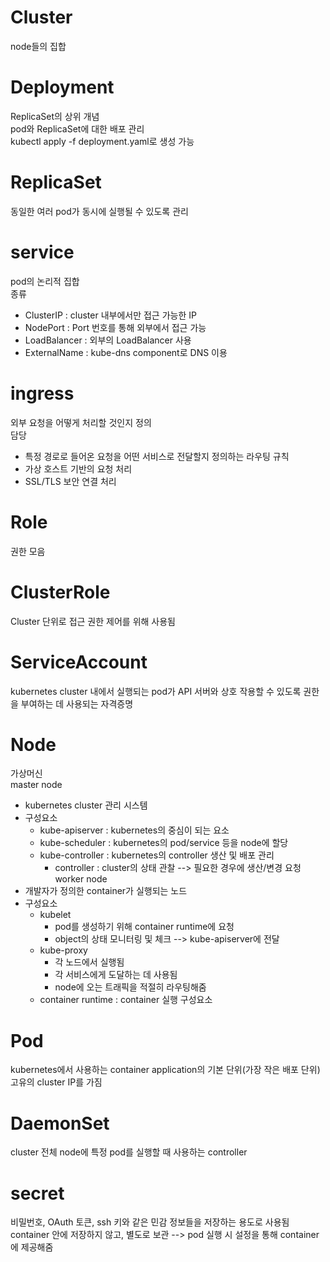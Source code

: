 # Cluster
node들의 집합

# Deployment
ReplicaSet의 상위 개념
</br>
pod와 ReplicaSet에 대한 배포 관리
</br>
kubectl apply -f deployment.yaml로 생성 가능

# ReplicaSet
동일한 여러 pod가 동시에 실행될 수 있도록 관리

# service
pod의 논리적 집합
</br>
종류
- ClusterIP : cluster 내부에서만 접근 가능한 IP
- NodePort : Port 번호를 통해 외부에서 접근 가능
- LoadBalancer : 외부의 LoadBalancer 사용
- ExternalName  : kube-dns component로 DNS 이용

# ingress
외부 요청을 어떻게 처리할 것인지 정의
</br>
담당
- 특정 경로로 들어온 요청을 어떤 서비스로 전달할지 정의하는 라우팅 규칙
- 가상 호스트 기반의 요청 처리
- SSL/TLS 보안 연결 처리

# Role
권한 모음

# ClusterRole
Cluster 단위로 접근 권한 제어를 위해 사용됨

# ServiceAccount
kubernetes cluster 내에서 실행되는 pod가 API 서버와 상호 작용할 수 있도록 권한을 부여하는 데 사용되는 자격증명

# Node
가상머신
</br>
master node
- kubernetes cluster 관리 시스템
- 구성요소
  - kube-apiserver : kubernetes의 중심이 되는 요소
  - kube-scheduler : kubernetes의 pod/service 등을 node에 할당
  - kube-controller : kubernetes의 controller 생산 및 배포 관리
    - controller : cluster의 상태 관찰 --> 필요한 경우에 생산/변경 요청
worker node
- 개발자가 정의한 container가 실행되는 노드
- 구성요소
  - kubelet
    - pod를 생성하기 위해 container runtime에 요청
    - object의 상태 모니터링 및 체크 --> kube-apiserver에 전달
  - kube-proxy
    - 각 노드에서 실행됨
    - 각 서비스에게 도달하는 데 사용됨
    - node에 오는 트래픽을 적절히 라우팅해줌
  - container runtime : container 실행 구성요소

# Pod
kubernetes에서 사용하는 container application의 기본 단위(가장 작은 배포 단위)
</br>
고유의 cluster IP를 가짐

# DaemonSet
cluster 전체 node에 특정 pod를 실행할 때 사용하는 controller

# secret
비밀번호, OAuth 토큰, ssh 키와 같은 민감 정보들을 저장하는 용도로 사용됨
</br>
container 안에 저장하지 않고, 별도로 보관 --> pod 실행 시 설정을 통해 container에 제공해줌
